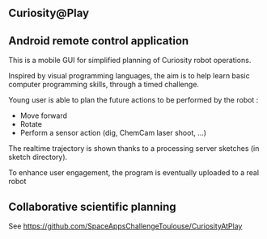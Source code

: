 Curiosity@Play
--------------

Android remote control application
----------------------------------

This is a mobile GUI for simplified planning of Curiosity robot operations.
 
Inspired by visual programming languages, the aim is to help learn basic computer programming skills, 
through a timed challenge.

Young user is able to plan the future actions to be performed by the robot :
  - Move forward
  - Rotate
  - Perform a sensor action (dig, ChemCam laser shoot, ...)
    
The realtime trajectory is shown thanks to a processing server sketches (in sketch directory).

To enhance user engagement, the program is eventually uploaded to a real robot

Collaborative scientific planning 
---------------------------------

See https://github.com/SpaceAppsChallengeToulouse/CuriosityAtPlay


